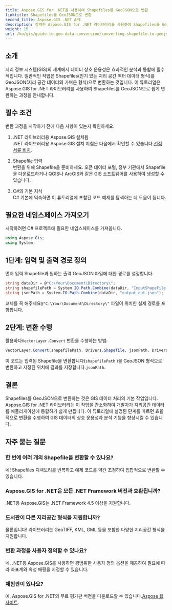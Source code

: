 ```yaml
---
title: Aspose.GIS for .NET을 사용하여 Shapefiles를 GeoJSON으로 변환
linktitle: Shapefiles를 GeoJSON으로 변환
second_title: Aspose.GIS .NET API
description: 강력한 Aspose.GIS for .NET 라이브러리를 사용하여 Shapefiles를 GeoJSON 형식으로 손쉽게 변환하는 방법을 알아보세요. 이 포괄적인 튜토리얼은 필수 전제 조건, 단계별 코드 예제를 다룹니다.
weight: 15
url: /ko/gis/guide-to-geo-data-conversion/converting-shapefile-to-geojson/
---
```

## 소개

지리 정보 시스템(GIS)의 세계에서 데이터 상호 운용성은 효과적인 분석과 통합에 필수적입니다. 일반적인 작업은 Shapefiles(인기 있는 지리 공간 벡터 데이터 형식)를 GeoJSON(지리 공간 데이터의 가벼운 형식)으로 변환하는 것입니다. 이 튜토리얼은 Aspose.GIS for .NET 라이브러리를 사용하여 Shapefiles를 GeoJSON으로 쉽게 변환하는 과정을 안내합니다.

## 필수 조건
변환 과정을 시작하기 전에 다음 사항이 있는지 확인하세요.

1. .NET 라이브러리용 Aspose.GIS 설치됨  
    .NET 라이브러리용 Aspose.GIS 설치 지침은 다음에서 확인할 수 있습니다.[선적 서류 비치](https://reference.aspose.com/gis/net/).

2. Shapefile 입력  
   변환을 위해 Shapefile을 준비하세요. 오픈 데이터 포털, 정부 기관에서 Shapefile을 다운로드하거나 QGIS나 ArcGIS와 같은 GIS 소프트웨어를 사용하여 생성할 수 있습니다.

3. C#의 기본 지식  
   C# 기본에 익숙하면 이 튜토리얼에 포함된 코드 예제를 탐색하는 데 도움이 됩니다.

## 필요한 네임스페이스 가져오기
시작하려면 C# 프로젝트에 필요한 네임스페이스를 가져옵니다.
```csharp
using Aspose.Gis;
using System;
```

## 1단계: 입력 및 출력 경로 정의
먼저 입력 Shapefile과 원하는 출력 GeoJSON 파일에 대한 경로를 설정합니다.
```csharp
string dataDir = @"C:\Your\Document\Directory\";
string shapefilePath = System.IO.Path.Combine(dataDir, "InputShapeFile.shp");
string jsonPath = System.IO.Path.Combine(dataDir, "output_out.json");
```
 교체를 꼭 해주세요`@"C:\Your\Document\Directory\"` 파일이 위치한 실제 경로를 포함합니다.

## 2단계: 변환 수행
 활용하다`VectorLayer.Convert` 변환을 수행하는 방법:
```csharp
VectorLayer.Convert(shapefilePath, Drivers.Shapefile, jsonPath, Drivers.GeoJson);
```
이 코드는 입력된 Shapefile을 변환합니다(`shapefilePath` )을 GeoJSON 형식으로 변환하고 지정된 위치에 결과를 저장합니다.`jsonPath`.

## 결론
Shapefiles를 GeoJSON으로 변환하는 것은 GIS 데이터 처리의 기본 작업입니다. Aspose.GIS for .NET 라이브러리는 이 작업을 간소화하여 개발자가 지리공간 데이터를 애플리케이션에 통합하기 쉽게 만듭니다. 이 튜토리얼에 설명된 단계를 따르면 효율적으로 변환을 수행하여 GIS 데이터의 상호 운용성과 분석 기능을 향상시킬 수 있습니다.

## 자주 묻는 질문

### 한 번에 여러 개의 Shapefile을 변환할 수 있나요?
네! Shapefiles 디렉토리를 반복하고 예제 코드를 약간 조정하여 집합적으로 변환할 수 있습니다.

### Aspose.GIS for .NET은 모든 .NET Framework 버전과 호환됩니까?
.NET용 Aspose.GIS는 .NET Framework 4.5 이상을 지원합니다.

### 도서관이 다른 지리공간 형식을 지원합니까?
물론입니다! 라이브러리는 GeoTIFF, KML, GML 등을 포함한 다양한 지리공간 형식을 지원합니다.

### 변환 과정을 사용자 정의할 수 있나요?
네, .NET용 Aspose.GIS를 사용하면 광범위한 사용자 정의 옵션을 제공하여 필요에 따라 좌표계와 속성 매핑을 지정할 수 있습니다.

### 체험판이 있나요?
 예, Aspose.GIS for .NET의 무료 평가판 버전을 다운로드할 수 있습니다.[Aspose 웹사이트](https://releases.aspose.com/).